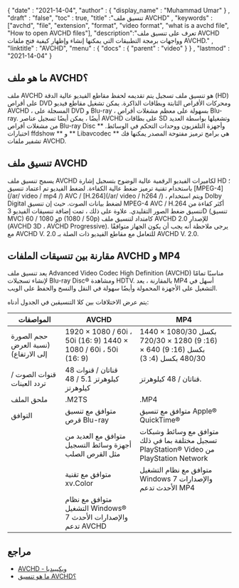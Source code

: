 {
  "date" : "2021-14-04",
  "author" : {
    "display_name" : "Muhammad Umar"
} ,
  "draft" : "false",
  "toc" : true,
  "title" :"تنسيق ملف AVCHD" ,
  "keywords" :["avchd", "file", "extension", "format", "video format", "what is a avchd file", "How to open AVCHD files"],
  "description":"تعرف على تنسيق ملف AVCHD وواجهات برمجة التطبيقات التي يمكنها إنشاء وإظهار كيفية فتح ملفات AVCHD." ,
  "linktitle" : "AVCHD",
  "menu" : {
    "docs" : {
      "parent" : "video"
}
} ,
  "lastmod" : "2021-14-04"
}

## ما هو ملف AVCHD؟ ##

ملف AVCHD هو تنسيق ملف تسجيل يتم تقديمه لحفظ مقاطع الفيديو عالية الدقة (HD) على أقراص DVD ومحركات الأقراص الثابتة وبطاقات الذاكرة. يمكن تشغيل مقاطع فيديو AVCHD ، المسجلة على DVD و Blu-ray ، بسهولة على معظم مشغلات أقراص Blu-ray. أيضًا ، يمكن أيضًا تسجيل عناصر AVCHD على بطاقات SD وتشغيلها بواسطة العديد من مشغلات أقراص Blu-ray Disc وأجهزة التلفزيون ووحدات التحكم في الوسائط. ** اختبارات ffdshow ** و ** Libavcodec ** هي برامج ترميز مفتوحة المصدر يمكنها فك تشفير ملفات AVCHD.


## تنسيق ملف AVCHD

يسمح تنسيق ملف AVCHD لكاميرات الفيديو الرقمية عالية الوضوح بتسجيل إشارة HD ؛ باستخدام تقنية ترميز ضغط عالية الكفاءة. لضغط الفيديو تم اعتماد تنسيق [MPEG-4](/ar/ video / mp4 /) AVC / [H.264](/ar/ video / h264 /) ، ويتم استخدام Dolby Digital لضغط بيانات الصوت. حيث إن تنسيق MPEG-4 AVC / H.264 أكثر كفاءة من تنسيق ضغط الصور التقليدي. علاوة على ذلك ، تمت إضافة تنسيقات الفيديو 3D (تنسيق MVC) و 1080 / 60p (1080 / 50p) كامتداد لتنسيق ملف AVCHD للإصدار 2.0 (AVCHD 3D ، AVCHD Progressive).
يرجى ملاحظة أنه يجب أن يكون الجهاز متوافقًا مع AVCHD V. 2.0 للتعامل مع مقاطع الفيديو ذات الصلة بـ AVCHD V. 2.0.

## مقارنة بين تنسيقات الملفات AVCHD و MP4 ##

يعد تنسيق ملف Advanced Video Codec High Definition (AVCHD) مناسبًا تمامًا لإنشاء تسجيلات Blu-ray Disc® ومشاهدة HDTV. بالمقارنة ، يعد MP4 أسهل في التشغيل على الأجهزة المحمولة وأيضًا سهولة في النقل والنسخ والحفظ على الويب.

يتم عرض الاختلافات بين كلا التنسيقين في الجدول أدناه:

| المواصفات | AVCHD | MP4 |
| --------------------- | ---- | ---- |
| حجم الصورة (نسبة العرض إلى الارتفاع) | 1920 × 1080 / 60i ، 50i (16: 9) 1440 × 1080 / 60i ، 50i (16: 9) | 1440 × 1080/30 بكسل (16: 9) 1280 × 720/30 بكسل (16: 9) 640 × 480/30 بكسل (4: 3) |
| قنوات الصوت / تردد العينات | قناتان / قنوات 48 كيلوهرتز 5.1 / 48 كيلوهرتز | قناتان / 48 كيلوهرتز. |
| ملحق الملف | .M2TS | .MP4 |
| التوافق | متوافق مع تنسيق قرص Blu-ray | متوافق مع تنسيق Apple® QuickTime® |
| | متوافق مع العديد من أجهزة وسائط التسجيل مثل القرص الصلب | متوافق مع وسائط وشبكات تسجيل مختلفة بما في ذلك PlayStation® Video من PlayStation Network |
| | متوافق مع تقنية xv.Color | متوافق مع نظام التشغيل Windows 7 والإصدارات الأحدث تدعم MP4 |
| | متوافق مع نظام التشغيل Windows® 7 والإصدارات الأحدث تدعم AVCHD ||


## مراجع ##

- [AVCHD - ويكيبيديا](https://en.wikipedia.org/wiki/AVCHD)
- [ما هو تنسيق AVCHD؟](https://www.sony.com/electronics/support/articles/00016537)



